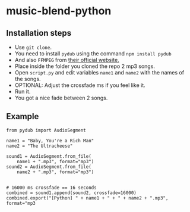 # music-blend-python

## Installation steps
* Use `git clone`.
* You need to install `pydub` using the command `npm install pydub`
* And also `FFMPEG` from [their official website.](https://ffmpeg.org/download.html) 
* Place inside the folder you cloned the repo 2 mp3 songs. 
* Open `script.py` and edit variables `name1` and `name2` with the names of the songs.
* OPTIONAL: Adjust the crossfade ms if you feel like it.
* Run it.
* You got a nice fade between 2 songs.

## Example
```
from pydub import AudioSegment

name1 = "Baby, You're a Rich Man"
name2 = "The Ultracheese"

sound1 = AudioSegment.from_file(
    name1 + ".mp3", format="mp3")
sound2 = AudioSegment.from_file(
    name2 + ".mp3", format="mp3")


# 16000 ms crossfade == 16 seconds
combined = sound1.append(sound2, crossfade=16000)
combined.export("[Python] " + name1 + " + " + name2 + ".mp3", format="mp3
```

